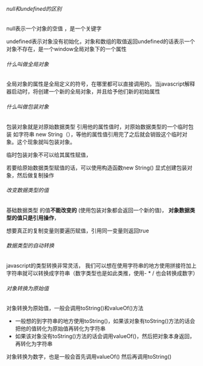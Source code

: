 ###### null和undefined的区别

null表示一个对象的空值 ，是一个关键字

undefined表示对象没有初始化，对象和数组的取值返回undefined的话表示一个对象不存在，是一个window全局对象下的一个属性



###### 什么叫做全局对象

全局对象的属性是全局定义的符号，在哪里都可以直接调用的。当javascript解释器启动时，将创建一个新的全局对象，并且给予他们新的初始属性



###### 什么叫做包装对象

包装对象就是对原始数据类型 引用他的属性值时，对原始数据类型的一个临时包装 如字符串 new String（），等他的属性值引用完了之后就会销毁这个临时对象。这个现象就叫包装对象。

临时包装对象不可以给其属性赋值，

若要给原始数据类型赋值的话，可以使用构造函数new String() 显式创建包装对象，然后做复制操作



###### 改变数据类型的值

基础数据类型 的值**不能改变的** (使用包装对象都会返回一个新的值)， **对象数据类型的值只是引用操作**，

想要真正的复制变量则要遍历赋值，引用同一变量则返回true



###### 数据类型的自动转换

javascript的类型转换非常灵活， 我们可以想在使用字符串的地方使用拼接符加上字符串就可以转换成字符串（数字类型也是如此类推，使用- * / 也会转换成数字）



###### 对象转换为原始值

对象转换为原始值，一般会调用toString()和valueOf()方法

- 一般想的到字符串的地方使用toString()，如果该对象有toString()方法的话会把他的值转化为原始值再转化为字符串
- 如果该对象没有toString()方法的话会调用valueOf()，然后把对象本身返回，再转化为字符串

对象转换为数字，也是一般会首先调用valueOf()  然后再调用toString() 

